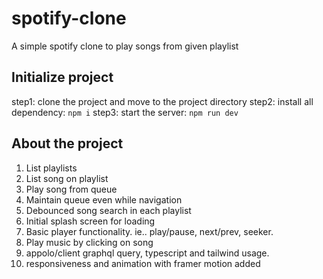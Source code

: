 # spotify-clone
A simple spotify clone to play songs from given playlist

## Initialize project
step1: clone the project and move to the project directory
step2: install all dependency: `npm i`
step3: start the server: `npm run dev`

## About the project
1. List playlists
2. List song on playlist
3. Play song from queue
4. Maintain queue even while navigation
5. Debounced song search in each playlist
6. Initial splash screen for loading
7. Basic player functionality. ie.. play/pause, next/prev, seeker.
8. Play music by clicking on song
9. appolo/client graphql query, typescript and tailwind usage.
10. responsiveness and animation with framer motion added
